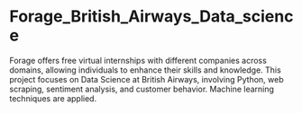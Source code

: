 # Forage_British_Airways_Data_science
Forage offers free virtual internships with different companies across domains, allowing individuals to enhance their skills and knowledge. This project focuses on Data Science at British Airways, involving Python, web scraping, sentiment analysis, and customer behavior. Machine learning techniques are applied.

